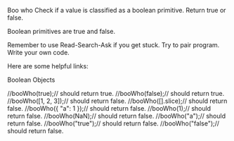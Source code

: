 Boo who
Check if a value is classified as a boolean primitive. Return true or false.

Boolean primitives are true and false.

Remember to use Read-Search-Ask if you get stuck. Try to pair program. Write your own code.

Here are some helpful links:

Boolean Objects

//booWho(true);// should return true.
//booWho(false);// should return true.
//booWho([1, 2, 3]);// should return false.
//booWho([].slice);// should return false.
//booWho({ "a": 1 });// should return false.
//booWho(1);// should return false.
//booWho(NaN);// should return false.
//booWho("a");// should return false.
//booWho("true");// should return false.
//booWho("false");// should return false.
